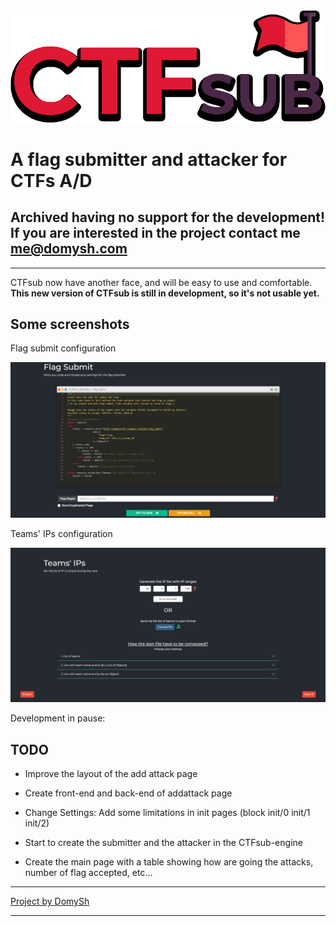<img title="" src="./logo.png" data-align="center">

# A flag submitter and attacker for CTFs A/D

## Archived having no support for the development! If you are interested in the project contact me [me@domysh.com](mailto://me@domysh.com)

---

CTFsub now have another face, and will be easy to use and comfortable.
**This new version of CTFsub is still in development, so it's not usable yet.**

## Some screenshots

Flag submit configuration

<img src="./screen0.png">

Teams' IPs configuration

<img title="" src="./screen1.png" alt="">

Development in pause:

## TODO

- Improve the layout of the add attack page

- Create front-end and back-end of addattack page

- Change Settings: Add some limitations in init pages (block init/0 init/1 init/2)

- Start to create the submitter and the attacker in the CTFsub-engine

- Create the main page with a table showing how are going the attacks, number of flag accepted, etc...



---

<a href="https://domysh.com">Project by DomySh</a>

---
